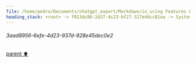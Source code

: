 ```yaml
---
file: /home/pedro/Documents/chatgpt_export/Markdown/io_uring Features & Workflow.md
heading_stack: <root> -> f013dc86-2d37-4c23-bf27-327e4dcc81ea -> System -> 3aad8956-6efe-4d23-937d-928e45dec0e2
---
```

###### 3aad8956-6efe-4d23-937d-928e45dec0e2
[parent ⬆️](#f013dc86-2d37-4c23-bf27-327e4dcc81ea)
